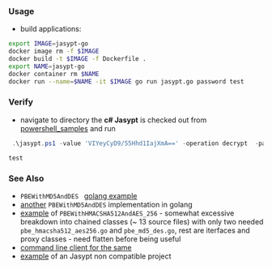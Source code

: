 ### Usage
 * build applications:

```sh
export IMAGE=jasypt-go
docker image rm -f $IMAGE
docker build -t $IMAGE -f Dockerfile .
export NAME=jasypt-go
docker container rm $NAME
docker run --name=$NAME -it $IMAGE go run jasypt.go password test
```

### Verify

* navigate to directory the __c# Jasypt__ is checked out from [powershell_samples](https://github.com/sergueik/powershell_samples/tree/master/csharp/jasypt-csharp) and run
```powershell
 .\jasypt.ps1 -value 'VIYeyCyD9/55Hhd1IajXmA==' -operation decrypt  -password password
```
```text
test
```
### See Also
  * `PBEWithMD5AndDES ` [golang example](https://github.com/LucasSloan/passwordbasedencryption/blob/master/pbewithmd5anddes.go)
  * [another](https://github.com/andrewstuart/go-jasypt/tree/master) `PBEWithMD5AndDES` implementation in golang
  * [example](https://github.com/Mystery00/go-jasypt) of `PBEWithHMACSHA512AndAES_256` - somewhat excessive breakdown into chained classes (~ 13 source files) with only two needed `pbe_hmacsha512_aes256.go` and `pbe_md5_des.go`, rest are iterfaces and proxy classes - need flatten  before being useful
  * [command line client for the same](https://github.com/brunofjesus/jasypt-cli)
  * [example](https://github.com/wispeeer/jasypt-go) of an Jasypt non compatible project
